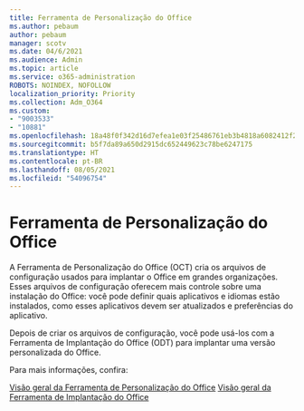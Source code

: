 ```yaml
---
title: Ferramenta de Personalização do Office
ms.author: pebaum
author: pebaum
manager: scotv
ms.date: 04/6/2021
ms.audience: Admin
ms.topic: article
ms.service: o365-administration
ROBOTS: NOINDEX, NOFOLLOW
localization_priority: Priority
ms.collection: Adm_O364
ms.custom:
- "9003533"
- "10881"
ms.openlocfilehash: 18a48f0f342d16d7efea1e03f25486761eb3b4818a6082412f24309af983d6fe
ms.sourcegitcommit: b5f7da89a650d2915dc652449623c78be6247175
ms.translationtype: HT
ms.contentlocale: pt-BR
ms.lasthandoff: 08/05/2021
ms.locfileid: "54096754"
---
```

# <a name="office-customization-tool"></a>Ferramenta de Personalização do Office

A Ferramenta de Personalização do Office (OCT) cria os arquivos de configuração usados ​​para implantar o Office em grandes organizações. Esses arquivos de configuração oferecem mais controle sobre uma instalação do Office: você pode definir quais aplicativos e idiomas estão instalados, como esses aplicativos devem ser atualizados e preferências do aplicativo. 

Depois de criar os arquivos de configuração, você pode usá-los com a Ferramenta de Implantação do Office (ODT) para implantar uma versão personalizada do Office. 

Para mais informações, confira:

[Visão geral da Ferramenta de Personalização do Office](https://docs.microsoft.com/deployoffice/overview-of-the-office-customization-tool-for-click-to-run)
[Visão geral da Ferramenta de Implantação do Office](https://docs.microsoft.com/deployoffice/overview-office-deployment-tool)